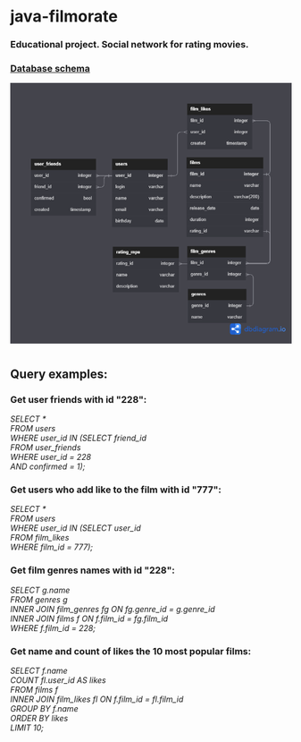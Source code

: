 # java-filmorate
### **Educational project. Social network for rating movies.**

### [**Database schema**](https://www.google.com](https://dbdiagram.io/d/64564506dca9fb07c49d5b10))
![Database Image](DBSchema.png)
#
## **Query examples:**
### **Get user friends with id "228":**
_SELECT * <br />
FROM users <br />
WHERE user_id IN (SELECT friend_id <br />
FROM user_friends <br />
WHERE user_id = 228 <br />
AND confirmed = 1);_ <br />

### **Get users who add like to the film with id "777":**
_SELECT * <br />
FROM users <br />
WHERE user_id IN (SELECT user_id <br />
FROM film_likes <br />
WHERE film_id = 777); <br />_

### **Get film genres names with id "228":**
_SELECT g.name <br />
FROM genres g <br />
INNER JOIN film_genres fg ON fg.genre_id = g.genre_id <br />
INNER JOIN films f ON f.film_id = fg.film_id <br />
WHERE f.film_id = 228; <br />_

### **Get name and count of likes the 10 most popular films:**
_SELECT f.name <br />
COUNT fl.user_id AS likes <br />
FROM films f <br />
INNER JOIN film_likes fl ON f.film_id = fl.film_id <br />
GROUP BY f.name <br />
ORDER BY likes <br />
LIMIT 10;_
##
